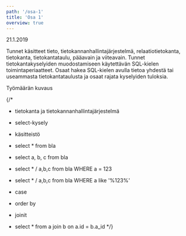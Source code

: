 ```yaml
---
path: '/osa-1'
title: 'Osa 1'
overview: true
---
```


<deadline>21.1.2019</deadline>


Tunnet käsitteet tieto, tietokannanhallintajärjestelmä, relaatiotietokanta, tietokanta, tietokantataulu, pääavain ja viiteavain. Tunnet tietokantakyselyiden muodostamiseen käytettävän SQL-kielen toimintaperiaatteet. Osaat hakea SQL-kielen avulla tietoa yhdestä tai useammasta tietokantataulusta ja osaat rajata kyselyiden tuloksia.


<please-login></please-login>

<pages-in-this-section></pages-in-this-section>

Työmäärän kuvaus

{/*
- tietokanta ja tietokannanhallintajärjestelmä

- select-kysely
- käsitteistö

- select * from bla
- select a, b, c from bla
- select * / a,b,c from bla WHERE a = 123
- select * / a,b,c from bla WHERE a like '%123%'
- case

- order by

- joinit
- select * from a join b on a.id = b.a_id
*/}

<exercises-in-this-section></exercises-in-this-section>
